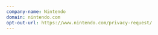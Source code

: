 ```yaml
---
company-name: Nintendo
domain: nintendo.com
opt-out-url: https://www.nintendo.com/privacy-request/
---
```





